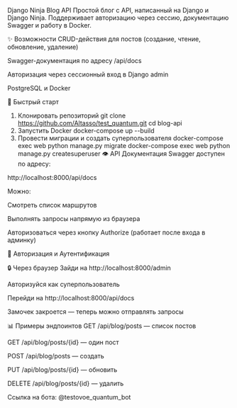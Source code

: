 Django Ninja Blog API
Простой блог с API, написанный на Django и Django Ninja. Поддерживает авторизацию через сессию, документацию Swagger и работу в Docker.

✨ Возможности
CRUD-действия для постов (создание, чтение, обновление, удаление)

Swagger-документация по адресу /api/docs

Авторизация через сессионный вход в Django admin

PostgreSQL и Docker

🚀 Быстрый старт
1. Клонировать репозиторий
git clone https://github.com/Altasso/test_quantum.git
cd blog-api
2. Запустить Docker
docker-compose up --build
3. Провести миграции и создать суперпользователя
docker-compose exec web python manage.py migrate
docker-compose exec web python manage.py createsuperuser
👁️ API Документация
Swagger доступен по адресу:

http://localhost:8000/api/docs

Можно:

Смотреть список маршрутов

Выполнять запросы напрямую из браузера

Авторизоваться через кнопку Authorize (работает после входа в админку)

🔐 Авторизация и Аутентификация

🔒 Через браузер
Зайди на http://localhost:8000/admin

Авторизуйся как суперпользователь

Перейди на http://localhost:8000/api/docs

Замочек закроется — теперь можно отправлять запросы

📊 Примеры эндпоинтов
GET /api/blog/posts — список постов

GET /api/blog/posts/{id} — один пост

POST /api/blog/posts — создать

PUT /api/blog/posts/{id} — обновить

DELETE /api/blog/posts/{id} — удалить

Ссылка на бота: 
@testovoe_quantum_bot
